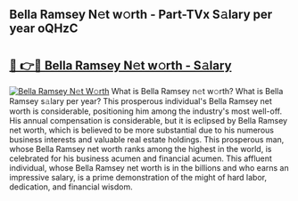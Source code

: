 ## Bella Ramsey N𝚎t w𝚘rth - Part-TVx S𝚊lary per year oQHzC

# <h2><a href="http://gc48mc4.nevu.top/?p=Bella+Ramsey">🔗 👉🔴 Bella Ramsey N𝚎t w𝚘rth - S𝚊lary</a></h2>

[![Bella Ramsey N𝚎t W𝚘rth](https://i.imgur.com/Oavwk0R.jpeg)](http://gc48mc4.nevu.top/?p=Bella+Ramsey)
What is Bella Ramsey n𝚎t w𝚘rth? What is Bella Ramsey s𝚊lary per year?
This prosperous individual's Bella Ramsey net worth is considerable, positioning him among the industry's most well-off. His annual compensation is considerable, but it is eclipsed by Bella Ramsey net worth, which is believed to be more substantial due to his numerous business interests and valuable real estate holdings. This prosperous man, whose Bella Ramsey net worth ranks among the highest in the world, is celebrated for his business acumen and financial acumen. This affluent individual, whose Bella Ramsey net worth is in the billions and who earns an impressive salary, is a prime demonstration of the might of hard labor, dedication, and financial wisdom.
